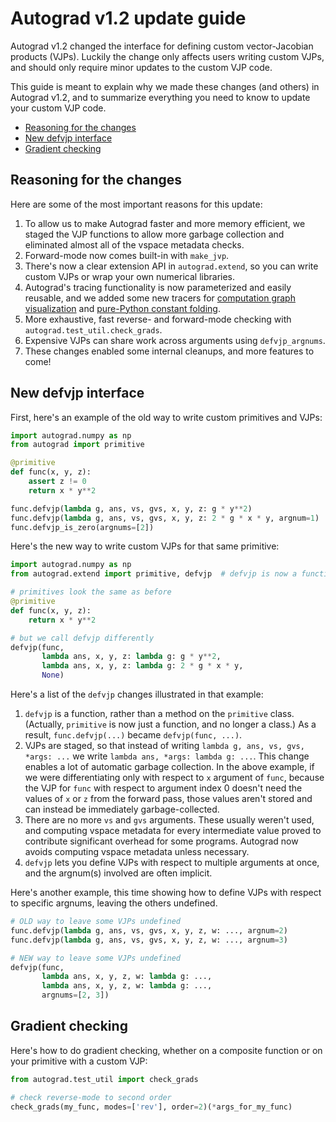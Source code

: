# Autograd v1.2 update guide

Autograd v1.2 changed the interface for defining custom vector-Jacobian
products (VJPs). Luckily the change only affects users writing custom VJPs, and
should only require minor updates to the custom VJP code.

This guide is meant to explain why we made these changes (and others) in
Autograd v1.2, and to summarize everything you need to know to update your
custom VJP code.

- [Reasoning for the changes](#reasoning-for-the-changes)
- [New defvjp interface](#new-defvjp-interface)
- [Gradient checking](#gradient-checking)

## Reasoning for the changes

Here are some of the most important reasons for this update:
1. To allow us to make Autograd faster and more memory efficient, we staged the
   VJP functions to allow more garbage collection and eliminated almost all of
   the vspace metadata checks.
1. Forward-mode now comes built-in with `make_jvp`.
1. There's now a clear extension API in `autograd.extend`, so you can write
   custom VJPs or wrap your own numerical libraries.
1. Autograd's tracing functionality is now parameterized and easily reusable,
   and we added some new tracers for
   [computation graph visualization](https://github.com/hips/autograd/blob/master/examples/dot_graph.py)
   and
   [pure-Python constant folding](https://github.com/hips/autograd/blob/master/autograd/misc/tracers.py).
1. More exhaustive, fast reverse- and forward-mode checking with `autograd.test_util.check_grads`.
1. Expensive VJPs can share work across arguments using `defvjp_argnums`.
1. These changes enabled some internal cleanups, and more features to come!

## New defvjp interface
First, here's an example of the old way to write custom primitives and VJPs:
```python
import autograd.numpy as np
from autograd import primitive

@primitive
def func(x, y, z):
    assert z != 0
    return x * y**2

func.defvjp(lambda g, ans, vs, gvs, x, y, z: g * y**2)
func.defvjp(lambda g, ans, vs, gvs, x, y, z: 2 * g * x * y, argnum=1)
func.defvjp_is_zero(argnums=[2])
```

Here's the new way to write custom VJPs for that same primitive:
```python
import autograd.numpy as np
from autograd.extend import primitive, defvjp  # defvjp is now a function

# primitives look the same as before
@primitive
def func(x, y, z):
    return x * y**2

# but we call defvjp differently
defvjp(func,
       lambda ans, x, y, z: lambda g: g * y**2,
       lambda ans, x, y, z: lambda g: 2 * g * x * y,
       None)
```

Here's a list of the `defvjp` changes illustrated in that example:
1. `defvjp` is a function, rather than a method on the `primitive` class. (Actually, `primitive` is now just a function, and no longer a class.) As a result, `func.defvjp(...)` became `defvjp(func, ...)`.
1. VJPs are staged, so that instead of writing `lambda g, ans, vs, gvs, *args: ...` we write `lambda ans, *args: lambda g: ...`. This change enables a lot of automatic garbage collection. In the above example, if we were differentiating only with respect to `x` argument of `func`, because the VJP for `func` with respect to argument index 0 doesn't need the values of `x` or `z` from the forward pass, those values aren't stored and can instead be immediately garbage-collected.
1. There are no more `vs` and `gvs` arguments. These usually weren't used, and computing vspace metadata for every intermediate value proved to contribute significant overhead for some programs. Autograd now avoids computing vspace metadata unless necessary.
1. `defvjp` lets you define VJPs with respect to multiple arguments at once, and the argnum(s) involved are often implicit.

Here's another example, this time showing how to define VJPs with respect to
specific argnums, leaving the others undefined.
```python
# OLD way to leave some VJPs undefined
func.defvjp(lambda g, ans, vs, gvs, x, y, z, w: ..., argnum=2)
func.defvjp(lambda g, ans, vs, gvs, x, y, z, w: ..., argnum=3)

# NEW way to leave some VJPs undefined
defvjp(func,
       lambda ans, x, y, z, w: lambda g: ...,
       lambda ans, x, y, z, w: lambda g: ...,
       argnums=[2, 3])
```

## Gradient checking
Here's how to do gradient checking, whether on a composite function or on your
primitive with a custom VJP:

```python
from autograd.test_util import check_grads

# check reverse-mode to second order
check_grads(my_func, modes=['rev'], order=2)(*args_for_my_func)
```
